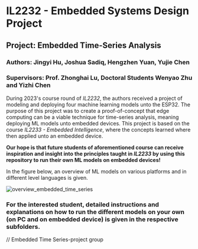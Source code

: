 # IL2232 - Embedded Systems Design Project
## Project: Embedded Time-Series Analysis
### Authors: Jingyi Hu, Joshua Sadiq, Hengzhen Yuan, Yujie Chen
### Supervisors: Prof. Zhonghai Lu, Doctoral Students Wenyao Zhu and Yizhi Chen

During 2023's course round of _IL2232_, the authors received a project of modeling and deploying four machine learning models unto the ESP32.
The purpose of this project was to create a proof-of-concept that edge computing can be a viable technique for time-series analysis, meaning deploying ML models unto embedded devices.
This project is based on the course _IL2233 - Embedded Intelligence_, where the concepts learned where then applied unto an embedded device.

**Our hope is that future students of aforementioned course can receive inspiration and insight into the principles taught in _IL2233_ by using this repository to run their own ML models on embedded devices!**

In the figure below, an overview of ML models on various platforms and in different level languages is given.

![overview_embedded_time_series](https://github.com/JoshSadiq/IL2232/assets/60008984/a0f5a2a6-f87d-4bbd-a97a-e1da98f76277)

### For the interested student, detailed instructions and explanations on how to run the different models on your own (on PC and on embedded device) is given in the respective subfolders.

// Embedded Time Series-project group
